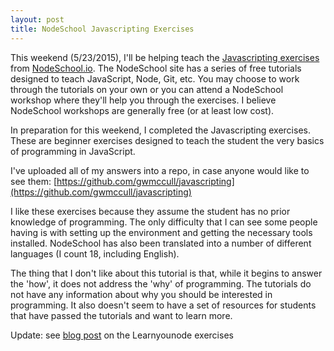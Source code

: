 ```yaml
---
layout: post
title: NodeSchool Javascripting Exercises
---
```


This weekend (5/23/2015), I'll be helping teach the [Javascripting exercises](https://github.com/sethvincent/javascripting) 
from [NodeSchool.io](http://nodeschool.io/).  The NodeSchool site has a series of free tutorials designed to teach JavaScript,
Node, Git, etc.  You may choose to work through the tutorials on your own or you can attend a NodeSchool workshop where
they'll help you through the exercises.  I believe NodeSchool workshops are generally free (or at least low cost).

In preparation for this weekend, I completed the Javascripting exercises.  These are beginner exercises designed to 
teach the student the very basics of programming in JavaScript.

I've uploaded all of my answers into a repo, in case anyone would like to see them:
[https://github.com/gwmccull/javascripting](https://github.com/gwmccull/javascripting)

I like these exercises because they assume the student has no prior knowledge of programming.  The only difficulty that 
I can see some people having is with setting up the environment and getting the necessary tools installed.  NodeSchool
has also been translated into a number of different languages (I count 18, including English).

The thing that I don't like about this tutorial is that, while it begins to answer the 'how', it does not address the
'why' of programming.  The tutorials do not have any information about why you should be interested in programming.  It
also doesn't seem to have a set of resources for students that have passed the tutorials and want to learn more.

Update: see [blog post](/2015/05/22/nodeschool-learnyounode/) on the Learnyounode exercises